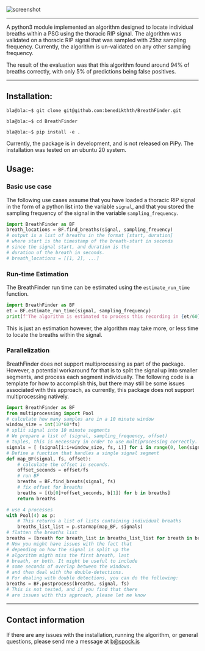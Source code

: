 ![screenshot](https://user-images.githubusercontent.com/7534594/120475771-4e89d300-c399-11eb-874a-619ffcb5b925.png)

---
A python3 module implemented an algorithm designed to locate individual breaths within a PSG using the thoracic RIP signal.
The algorithm was validated on a thoracic RIP signal that was sampled with 25hz sampling frequency. Currently, the algorithm is un-validated on any other sampling frequency.

The result of the evaluation was that this algorithm found around 94\% of breaths correctly, with only 5\% of predictions being false positives.

---

## Installation:
```console
bla@bla:~$ git clone git@github.com:benedikthth/BreathFinder.git

bla@bla:~$ cd BreathFinder

bla@bla:~$ pip install -e .
```
Currently, the package is in development, and is not released on PiPy.
The installation was tested on an ubuntu 20 system.


## Usage:

### Basic use case
The following use cases assume that you have loaded a thoracic RIP signal in the form of a python list into the variable `signal`, and that you stored the sampling frequency of the signal in the variable `sampling_frequency`. 

```python
import BreathFinder as BF
breath_locations = BF.find_breaths(signal, sampling_freuency)
# output is a list of breaths in the format [start, duration]
# where start is the timestamp of the breath-start in seconds
# since the signal start, and duration is the
# duration of the breath in seconds.
# breath_locations = [[1, 2], ...]
```
### Run-time Estimation
The BreathFinder run time can be estimated using the `estimate_run_time` function.
```python
import BreathFinder as BF
et = BF.estimate_run_time(signal, sampling_frequency)
print(f'The algorithm is estimated to process this recording in {et/60} minutes')
```
This is just an estimation however, the algorithm may take more, or less time to locate the breaths within the signal.


### Parallelization

BreathFinder does not support multiprocessing as part of the package.
However, a potential workaround for that is to split the signal up into smaller segments, and process each segment individually.
The following code is a template for how to accomplish this, but there may still be some issues associated with this approach, as currently, this package does not support multiprocessing natively.
```python
import BreathFinder as BF
from multiprocessing import Pool
# calculate how many samples are in a 10 minute window
window_size = int(10*60*fs)
# split signal into 10 minute segments
# We prepare a list of (signal, sampling_frequency, offset)
# tuples, this is necessary in order to use multiprocessing correctly.
signals = [ (signal[i:i+window_size, fs, i)] for i in range(0, len(signal), window_size)]
# Define a function that handles a single signal segment
def map_BF(signal, fs, offset):
    # calculate the offset in seconds. 
    offset_seconds = offset/fs
    # run BF
    breaths = BF.find_breats(signal, fs)
    # fix offset for breaths
    breaths = [(b[0]+offset_seconds, b[1]) for b in breaths]
    return breaths

# use 4 processes
with Pool(4) as p:
    # This returns a list of lists containing individual breaths
    breaths_list_list = p.starmap(map_BF, signals)
# flatten the breaths list
breaths = [breath for breath_list in breaths_list_list for breath in breath_list]
# Now you might have issues with the fact that
# depending on how the signal is split up the 
# algorithm migth miss the first breath, last 
# breath, or both. It might be useful to include
# some seconds of overlap between the windows. 
# and then deal with the double-detections.
# For dealing with double detections, you can do the following:
breaths = BF.postprocess(breaths, signal, fs)
# This is not tested, and if you find that there 
# are issues with this approach, please let me know
``` 

---
## Contact information
If there are any issues with the installation, running the algorithm, or general questions, please send me a message at [b@spock.is](mailto:b@spock.is?subject=Issue%20With%20BreathFinder)